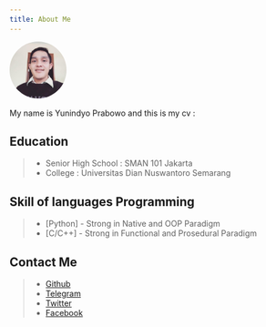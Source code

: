 ```yaml
---
title: About Me
---
```


<img src="./photo_2019-04-11_00-21-32.jpg" height="100" width="100" style="border-radius:50%;margin-left:auto;margin-right:auto;">


My name is Yunindyo Prabowo and this is my cv :

## Education
  > * Senior High School : SMAN 101 Jakarta
  > * College : Universitas Dian Nuswantoro Semarang

## Skill of languages Programming
  > * [Python] - Strong in Native and OOP Paradigm
  > * [C/C++] - Strong in Functional and Prosedural Paradigm

## Contact Me
  > * [Github](https://github.com/ypraw/)
  > * [Telegram](https://telegram.me/ypraw)
  > * [Twitter](https://twitter.com/yunindyo)
  > * [Facebook](https://facebook.com/Yunindyoprabowo)